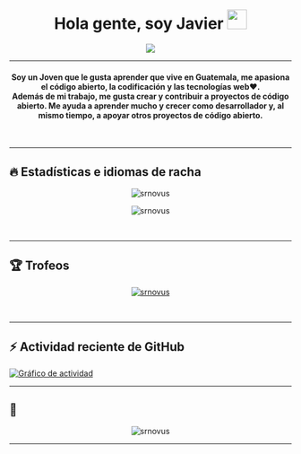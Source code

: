 
<h1 align="center">Hola gente, soy Javier <img src="https://media.giphy.com/media/hvRJCLFzcasrR4ia7z/giphy.gif" width="35"></h1>
<p align="center">
  <a href="https://github.com/jaypavasiya"><img src="https://readme-typing-svg.herokuapp.com?lines=Trabajando+en;%20|%20Fedired%20|%20Fedired%20Hosting%20|%20Sushell%20|%20Itronics;No%20soy%20un%20experto&center=true&width=500&height=50"></a>
</p>
<hr/>

<h4 align="center">
Soy un Joven que le gusta aprender que vive en Guatemala, me apasiona el código abierto, la codificación y las tecnologías web❤️. <br />
	Además de mi trabajo, me gusta crear y contribuir a proyectos de código abierto. Me ayuda a aprender mucho y crecer como desarrollador y, al mismo tiempo, a apoyar otros proyectos de código abierto.
</h4>
<br>

<hr/> 

## 🔥 Estadísticas e idiomas de racha
<p align="center"><img src="https://github-readme-streak-stats.herokuapp.com/?user=srnovus&theme=algolia" alt="srnovus" /></p>
<p align="center"><img src="https://github-readme-stats.vercel.app/api/top-langs/?username=srnovus&theme=algolia&layout=compact" alt="srnovus" /></p>

<br>
<hr/>

## 🏆 Trofeos
<p align="center"> <a href="https://github.com/srnovus"><img
      src="https://github-profile-trophy.vercel.app/?username=srnovus&row=1&column=3&theme=algolia" alt="srnovus" /></a>  </p>

<!-- info -->
<br>
<hr/>

## ⚡ Actividad reciente de GitHub
<a href="https://github.com/srnovus"><img alt="Gráfico de actividad" src="https://activity-graph.herokuapp.com/graph?username=srnovus&custom_title=Javier's%20Contribution%20Graph&theme=react-dark" /></a>


<hr/>

## 🐍
<p align="center">
  <img  src="https://raw.githubusercontent.com/srnovus/srnovus/main/resources/img/github-contribution-grid-snake.svg"
    alt="srnovus" />
</p>

<hr/>
